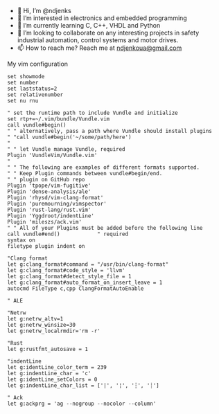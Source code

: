- 👋 Hi, I’m @ndjenks
- 👀 I’m interested in electronics and embedded programming
- 🌱 I’m currently learning C, C++, VHDL and Python
- 💞️ I’m looking to collaborate on any interesting projects in safety industrial automation, control systems and motor drives.  
- 📫 How to reach me? Reach me at ndjenkoua@gmail.com

<!---
ndjenks/ndjenks is a ✨ special ✨ repository because its `README.md` (this file) appears on your GitHub profile.
You can click the Preview link to take a look at your changes.
--->

My vim configuration
```
set showmode
set number
set laststatus=2
set relativenumber
set nu rnu

" set the runtime path to include Vundle and initialize
set rtp+=~/.vim/bundle/Vundle.vim
call vundle#begin()
" " alternatively, pass a path where Vundle should install plugins
" "call vundle#begin('~/some/path/here')
"
" " let Vundle manage Vundle, required
Plugin 'VundleVim/Vundle.vim'
"
" " The following are examples of different formats supported.
" " Keep Plugin commands between vundle#begin/end.
" " plugin on GitHub repo
Plugin 'tpope/vim-fugitive'
Plugin 'dense-analysis/ale'
Plugin 'rhysd/vim-clang-format'
Plugin 'puremourning/vimspector'
Plugin 'rust-lang/rust.vim'
Plugin 'Yggdroot/indentLine'
Plugin 'mileszs/ack.vim'
" " All of your Plugins must be added before the following line
call vundle#end()            " required
syntax on
filetype plugin indent on

"Clang format
let g:clang_format#command = "/usr/bin/clang-format"
let g:clang_format#code_style = 'llvm'
let g:clang_format#detect_style_file = 1
let g:clang_format#auto_format_on_insert_leave = 1
autocmd FileType c,cpp ClangFormatAutoEnable

" ALE

"Netrw
let g:netrw_altv=1
let g:netrw_winsize=30
let g:netrw_localrmdir='rm -r'

"Rust
let g:rustfmt_autosave = 1

"indentLine
let g:identLine_color_term = 239
let g:indentLine_char = 'c'
let g:identLine_setColors = 0
let g:indentLine_char_list = ['|', '¦', '┆', '┊']

" Ack
let g:ackprg = 'ag --nogroup --nocolor --column'
```
